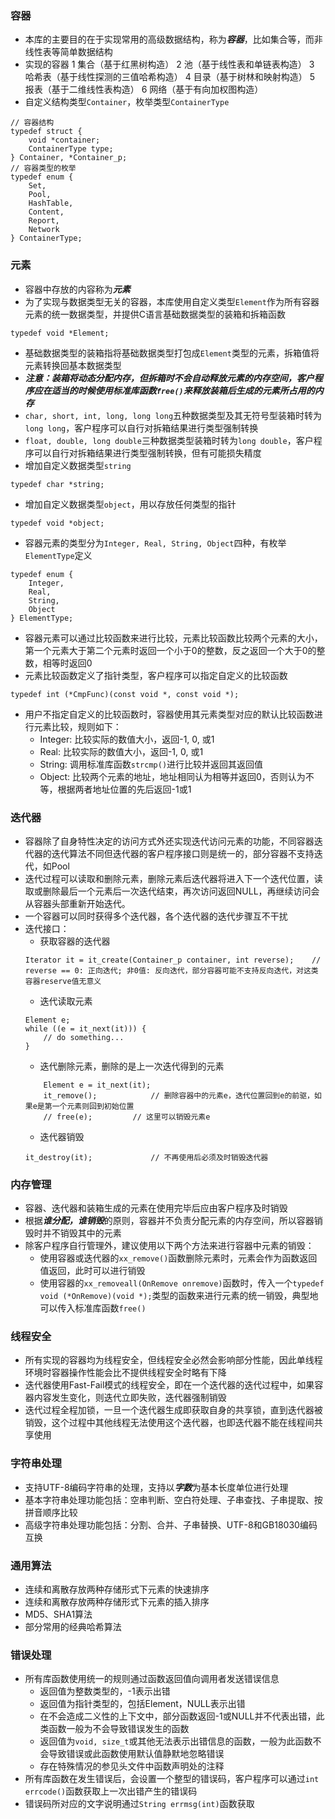 ### 容器
- 本库的主要目的在于实现常用的高级数据结构，称为***容器***，比如集合等，而非线性表等简单数据结构
- 实现的容器
	1 集合（基于红黑树构造）
	2 池（基于线性表和单链表构造）
	3 哈希表（基于线性探测的三值哈希构造）
	4 目录（基于树林和映射构造）
	5 报表（基于二维线性表构造）
	6 网络（基于有向加权图构造）
- 自定义结构类型`Container`，枚举类型`ContainerType`
```
// 容器结构
typedef struct {
	void *container;
	ContainerType type;
} Container, *Container_p;
// 容器类型的枚举
typedef enum {
	Set,
	Pool,
	HashTable,
	Content,
	Report,
	Network
} ContainerType;
```

### 元素
- 容器中存放的内容称为***元素***
- 为了实现与数据类型无关的容器，本库使用自定义类型`Element`作为所有容器元素的统一数据类型，并提供C语言基础数据类型的装箱和拆箱函数
```
typedef void *Element;
```
- 基础数据类型的装箱指将基础数据类型打包成`Element`类型的元素，拆箱值将元素转换回基本数据类型
- ***注意：装箱将动态分配内存，但拆箱时不会自动释放元素的内存空间，客户程序应在适当的时候使用标准库函数`free()`来释放装箱后生成的元素所占用的内存***
- `char, short, int, long, long long`五种数据类型及其无符号型装箱时转为`long long`，客户程序可以自行对拆箱结果进行类型强制转换
- `float, double, long double`三种数据类型装箱时转为`long double`，客户程序可以自行对拆箱结果进行类型强制转换，但有可能损失精度
- 增加自定义数据类型`string`
```
typedef char *string;
```
- 增加自定义数据类型`object`，用以存放任何类型的指针
```
typedef void *object;
```
- 容器元素的类型分为`Integer, Real, String, Object`四种，有枚举`ElementType`定义
```
typedef enum {
	Integer,
	Real,
	String,
	Object
} ElementType;
```
- 容器元素可以通过比较函数来进行比较，元素比较函数比较两个元素的大小，第一个元素大于第二个元素时返回一个小于0的整数，反之返回一个大于0的整数，相等时返回0
- 元素比较函数定义了指针类型，客户程序可以指定自定义的比较函数
```
typedef int (*CmpFunc)(const void *, const void *);
```
- 用户不指定自定义的比较函数时，容器使用其元素类型对应的默认比较函数进行元素比较，规则如下：
	- Integer: 比较实际的数值大小，返回-1, 0, 或1
	- Real: 比较实际的数值大小，返回-1, 0, 或1
	- String: 调用标准库函数`strcmp()`进行比较并返回其返回值
	- Object: 比较两个元素的地址，地址相同认为相等并返回0，否则认为不等，根据两者地址位置的先后返回-1或1

### 迭代器
- 容器除了自身特性决定的访问方式外还实现迭代访问元素的功能，不同容器迭代器的迭代算法不同但迭代器的客户程序接口则是统一的，部分容器不支持迭代，如Pool
- 迭代过程可以读取和删除元素，删除元素后迭代器将进入下一个迭代位置，读取或删除最后一个元素后一次迭代结束，再次访问返回NULL，再继续访问会从容器头部重新开始迭代。
- 一个容器可以同时获得多个迭代器，各个迭代器的迭代步骤互不干扰
- 迭代接口：
	- 获取容器的迭代器
	```
	Iterator it = it_create(Container_p container, int reverse);	// reverse == 0: 正向迭代; 非0值: 反向迭代，部分容器可能不支持反向迭代，对这类容器reserve值无意义
	```
	- 迭代读取元素
	```
	Element e;
	while ((e = it_next(it))) {
		// do something...
	}
	```
	- 迭代删除元素，删除的是上一次迭代得到的元素
	```
		Element e = it_next(it);
		it_remove();			// 删除容器中的元素e，迭代位置回到e的前驱，如果e是第一个元素则回到初始位置
		// free(e);			// 这里可以销毁元素e
	```
	- 迭代器销毁
	```
	it_destroy(it);				// 不再使用后必须及时销毁迭代器
	```

### 内存管理
- 容器、迭代器和装箱生成的元素在使用完毕后应由客户程序及时销毁
- 根据***谁分配，谁销毁***的原则，容器并不负责分配元素的内存空间，所以容器销毁时并不销毁其中的元素
- 除客户程序自行管理外，建议使用以下两个方法来进行容器中元素的销毁：
	- 使用容器或迭代器的`xx_remove()`函数删除元素时，元素会作为函数返回值返回，此时可以进行销毁
	- 使用容器的`xx_removeall(OnRemove onremove)`函数时，传入一个`typedef void (*OnRemove)(void *);`类型的函数来进行元素的统一销毁，典型地可以传入标准库函数`free()`

### 线程安全
- 所有实现的容器均为线程安全，但线程安全必然会影响部分性能，因此单线程环境时容器操作性能会比不提供线程安全时略有下降
- 迭代器使用Fast-Fail模式的线程安全，即在一个迭代器的迭代过程中，如果容器内容发生变化，则迭代立即失败，迭代器强制销毁
- 迭代过程全程加锁，一旦一个迭代器生成即获取自身的共享锁，直到迭代器被销毁，这个过程中其他线程无法使用这个迭代器，也即迭代器不能在线程间共享使用

### 字符串处理
- 支持UTF-8编码字符串的处理，支持以***字数***为基本长度单位进行处理
- 基本字符串处理功能包括：空串判断、空白符处理、子串查找、子串提取、按拼音顺序比较
- 高级字符串处理功能包括：分割、合并、子串替换、UTF-8和GB18030编码互换

### 通用算法
- 连续和离散存放两种存储形式下元素的快速排序
- 连续和离散存放两种存储形式下元素的插入排序
- MD5、SHA1算法
- 部分常用的经典哈希算法

### 错误处理
- 所有库函数使用统一的规则通过函数返回值向调用者发送错误信息
	- 返回值为整数类型的，-1表示出错
	- 返回值为指针类型的，包括Element，NULL表示出错
	- 在不会造成二义性的上下文中，部分函数返回-1或NULL并不代表出错，此类函数一般为不会导致错误发生的函数
	- 返回值为`void, size_t`或其他无法表示出错信息的函数，一般为此函数不会导致错误或此函数使用默认值静默地忽略错误
	- 存在特殊情况的参见头文件中函数声明处的注释
- 所有库函数在发生错误后，会设置一个整型的错误码，客户程序可以通过`int errcode()`函数获取上一次出错产生的错误码
- 错误码所对应的文字说明通过`String errmsg(int)`函数获取
